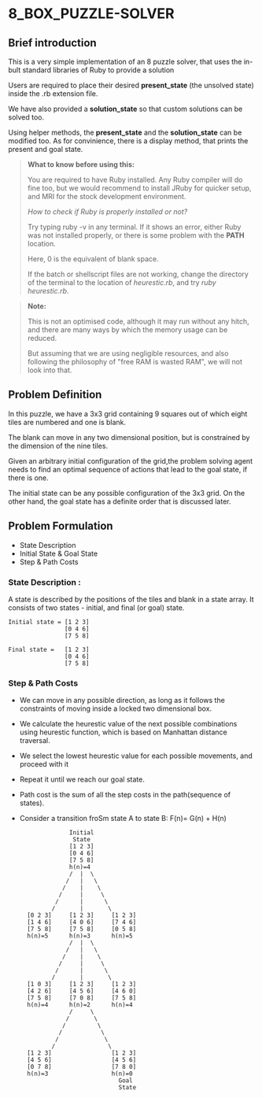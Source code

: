 # 8_BOX_PUZZLE-SOLVER
## Brief introduction

This is a very simple implementation of an 8 puzzle solver, that uses the in-bult standard libraries of Ruby to provide a solution

Users are required to place their desired **present_state** (the unsolved state) inside the .rb extension file.

We have also provided a **solution_state** so that custom solutions can be solved too.

Using helper methods, the **present_state** and the **solution_state** can be modified too. As for convinience, there is a display method, that prints the present and goal state.

> **What to know before using this:**
>
> You are required to have Ruby installed. Any Ruby compiler will do fine too, but we would recommend to install JRuby for quicker setup, and MRI for the stock development environment.
>
> _How to check if Ruby is properly installed or not?_
>
> Try typing ruby -v in any terminal. If it shows an error, either Ruby was not installed properly, or there is some problem with the **PATH** location.
>
> Here, 0 is the equivalent of blank space.
>
> If the batch or shellscript files are not working, change the directory of the terminal to the location of _heurestic.rb_, and try _ruby heurestic.rb_.

> **Note:**
>
> This is not an optimised code, although it may run without any hitch, and there are many ways by which the memory usage can be reduced.
>
> But assuming that we are using negligible resources, and also following the philosophy of "free RAM is wasted RAM", we will not look into that.

## Problem Definition
In this puzzle, we have a 3x3 grid containing 9 squares out of which eight tiles are numbered and one is blank.

The blank can move in any two dimensional position, but is constrained by the dimension of the nine tiles.

Given an arbitrary initial configuration of the grid,the problem solving agent needs to find an optimal sequence of actions that lead to the goal state, if there is one.

The initial state can be any possible configuration of the 3x3 grid.
On the other hand, the goal state has a definite order that is discussed later.

## Problem Formulation
- State Description
- Initial State & Goal State
- Step & Path Costs

### State Description :
A state is described by the positions of the tiles and blank in a state array. It consists of two states - initial, and final (or goal) state.

    Initial state = [1 2 3]
                    [0 4 6]
                    [7 5 8]

    Final state =   [1 2 3]
                    [0 4 6]
                    [7 5 8]

###  Step & Path Costs
* We can move in any possible direction, as long as it follows the constraints of moving inside a locked two dimensional box.
* We calculate the heurestic value of the next possible combinations using heurestic function, which is based on Manhattan distance traversal.
* We select the lowest heurestic value for each possible movements, and proceed with it
* Repeat it until we reach our goal state.
* Path cost is the sum of all the step costs in the path(sequence of states).
* Consider a transition froSm state A to state B: F(n)= G(n) + H(n) 

                    Initial 
                     State
                    [1 2 3]
                    [0 4 6]
                    [7 5 8]
                    h(n)=4
                    /  |  \
                   /   |   \
                  /    |    \
                 /     |     \
                /      |      \
               /       |       \
        [0 2 3]     [1 2 3]     [1 2 3]
        [1 4 6]     [4 0 6]     [7 4 6]
        [7 5 8]     [7 5 8]     [0 5 8]
        h(n)=5      h(n)=3      h(n)=5
                    /  |  \
                   /   |   \
                  /    |    \
                 /     |     \
                /      |      \
               /       |       \
        [1 0 3]     [1 2 3]     [1 2 3]
        [4 2 6]     [4 5 6]     [4 6 0]
        [7 5 8]     [7 0 8]     [7 5 8]
        h(n)=4      h(n)=2      h(n)=4
                    /     \
                   /       \
                  /         \
                 /           \
                /             \
               /               \
        [1 2 3]                 [1 2 3]
        [4 5 6]                 [4 5 6]
        [0 7 8]                 [7 8 0]
        h(n)=3                  h(n)=0
                                  Goal
                                  State
